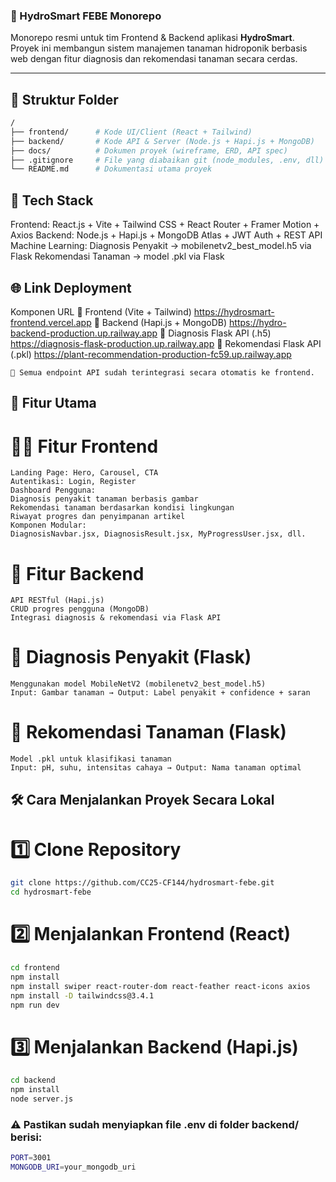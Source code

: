 ### 🌱 HydroSmart FEBE Monorepo

Monorepo resmi untuk tim Frontend & Backend aplikasi **HydroSmart**.  
Proyek ini membangun sistem manajemen tanaman hidroponik berbasis web dengan fitur diagnosis dan rekomendasi tanaman secara cerdas.

---

## 📁 Struktur Folder

```bash
/
├── frontend/      # Kode UI/Client (React + Tailwind)
├── backend/       # Kode API & Server (Node.js + Hapi.js + MongoDB)
├── docs/          # Dokumen proyek (wireframe, ERD, API spec)
├── .gitignore     # File yang diabaikan git (node_modules, .env, dll)
└── README.md      # Dokumentasi utama proyek
```

## 🚀 Tech Stack
Frontend: React.js + Vite + Tailwind CSS + React Router + Framer Motion + Axios
Backend: Node.js + Hapi.js + MongoDB Atlas + JWT Auth + REST API
Machine Learning:
Diagnosis Penyakit → mobilenetv2_best_model.h5 via Flask
Rekomendasi Tanaman → model .pkl via Flask

## 🌐 Link Deployment
Komponen	URL
🌱 Frontend (Vite + Tailwind)	https://hydrosmart-frontend.vercel.app
🧠 Backend (Hapi.js + MongoDB)	https://hydro-backend-production.up.railway.app
🧪 Diagnosis Flask API (.h5)	https://diagnosis-flask-production.up.railway.app
🌿 Rekomendasi Flask API (.pkl)	https://plant-recommendation-production-fc59.up.railway.app
```
🔗 Semua endpoint API sudah terintegrasi secara otomatis ke frontend.
```

## 🧩 Fitur Utama
# 👨‍🌾 Fitur Frontend
```
Landing Page: Hero, Carousel, CTA
Autentikasi: Login, Register
Dashboard Pengguna:
Diagnosis penyakit tanaman berbasis gambar
Rekomendasi tanaman berdasarkan kondisi lingkungan
Riwayat progres dan penyimpanan artikel
Komponen Modular:
DiagnosisNavbar.jsx, DiagnosisResult.jsx, MyProgressUser.jsx, dll.
```

# 🧪 Fitur Backend
```
API RESTful (Hapi.js)
CRUD progres pengguna (MongoDB)
Integrasi diagnosis & rekomendasi via Flask API
```

# 🤖 Diagnosis Penyakit (Flask)
```
Menggunakan model MobileNetV2 (mobilenetv2_best_model.h5)
Input: Gambar tanaman → Output: Label penyakit + confidence + saran
```

# 🌿 Rekomendasi Tanaman (Flask)
```
Model .pkl untuk klasifikasi tanaman
Input: pH, suhu, intensitas cahaya → Output: Nama tanaman optimal
```

## 🛠️ Cara Menjalankan Proyek Secara Lokal
# 1️⃣ Clone Repository
```bash
git clone https://github.com/CC25-CF144/hydrosmart-febe.git
cd hydrosmart-febe
```
# 2️⃣ Menjalankan Frontend (React)
```bash
cd frontend
npm install
npm install swiper react-router-dom react-feather react-icons axios
npm install -D tailwindcss@3.4.1
npm run dev
```
# 3️⃣ Menjalankan Backend (Hapi.js)
```bash
cd backend
npm install
node server.js
```


### ⚠️ Pastikan sudah menyiapkan file .env di folder backend/ berisi:
```bash
PORT=3001
MONGODB_URI=your_mongodb_uri
```
